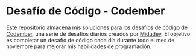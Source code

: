 # Desafío de Código - Codember

Este repositorio almacena mis soluciones para los desafíos de código de [Codember](https://codember.dev/), una serie de desafíos diarios creados por [Midudev](https://www.twitch.tv/midudev). El objetivo es completar un desafío de código cada día durante todo el mes de noviembre para mejorar mis habilidades de programación.
